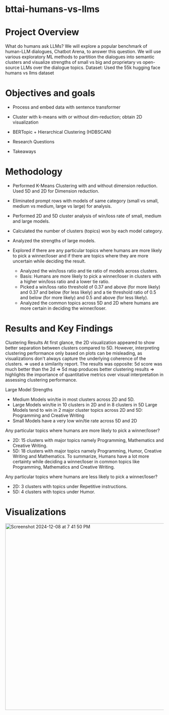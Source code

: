# bttai-humans-vs-llms

# Project Overview
What do humans ask LLMs? We will explore a popular benchmark of
human-LLM dialogues, Chatbot Arena, to answer this question. We will use
various exploratory ML methods to partition the dialogues into semantic clusters
and visualize strengths of small vs big and proprietary vs open-source LLMs over
the dialogue topics. 
Dataset: Used the 55k hugging face humans vs llms dataset

# Objectives and goals
- Process and embed data with sentence transformer

- Cluster with k-means with or without dim-reduction; obtain 2D visualization

- BERTopic + Hierarchical Clustering (HDBSCAN)

- Research Questions

- Takeaways

# Methodology
* Performed K-Means Clustering with and without dimension reduction. Used 5D and 2D for Dimension reduction.

* Eliminated prompt rows with models of same category (small vs small, medium vs medium, large vs large) for analysis.
* Performed 2D and 5D cluster analysis of win/loss rate of small, medium and large models.
* Calculated the number of clusters (topics) won by each model category.
* Analyzed the strengths of large models. 
* Explored if there are any particular topics where humans are more likely to pick a winner/loser and if there are topics where they are more uncertain while deciding the result.
   - Analyzed the win/loss ratio and tie ratio of models across clusters.
   - Basis: Humans are more likely to pick a winner/loser in clusters with a higher win/loss ratio and a lower tie ratio.
   - Picked a win/loss ratio threshold of 0.37 and above (for more likely) and 0.37 and below (for less likely) and a tie threshold ratio of 0.5 and below (for more likely) and 0.5 and above (for less likely).
   - Analyzed the common topics across 5D and 2D where humans are more certain in deciding the winner/loser.


# Results and Key Findings
Clustering Results
At first glance, the 2D visualization appeared to show better separation between clusters compared to 5D. However, interpreting clustering performance only based on plots can be misleading, as visualizations don't always capture the underlying coherence of the clusters. => used a similarity report. 
The results was opposite: 5d score was much better than the 2d => 5d map produces better clustering results => highlights the importance of quantitative metrics over visual interpretation in assessing clustering performance.

Large Model Strengths
- Medium Models win/tie in most clusters across 2D and 5D.
- Large Models win/tie in 10 clusters in 2D and in 8 clusters in 5D
   Large Models tend to win in 2 major cluster topics across 2D and 5D: Programming and Creative Writing
- Small Models have a very low win/tie rate across 5D and 2D

Any particular topics where humans are more likely to pick a winner/loser?
- 2D: 15 clusters with major topics namely Programming, Mathematics and Creative Writing.
- 5D: 18 clusters with major topics namely Programming, Humor, Creative Writing and Mathematics. 
To summarize, Humans have a lot more certainty while deciding a winner/loser in common topics like Programming, Mathematics and Creative Writing.

Any particular topics where humans are less likely to pick a winner/loser?
- 2D: 3 clusters with topics under Repetitive instructions.
- 5D: 4 clusters with topics under Humor.

# Visualizations


<img width="594" alt="Screenshot 2024-12-08 at 7 41 50 PM" src="https://github.com/user-attachments/assets/21d6acc9-e87c-4d67-934c-1c5789dcccc0">









  
